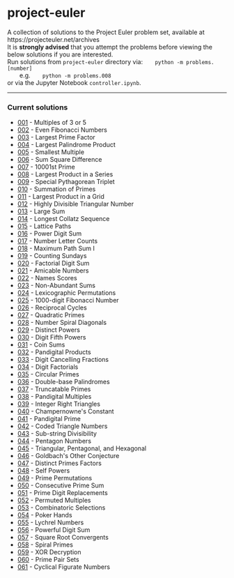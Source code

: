 # project-euler
<p>A collection of solutions to the Project Euler problem set, available at https://projecteuler.net/archives <br/>
  It is <b>strongly advised</b> that you attempt the problems before viewing the below solutions if you are interested.<br/>
Run solutions from <code>project-euler</code> directory via:  <code>python -m problems.[number]</code><br/>
  e.g.  <code>python -m problems.008</code><br/>
or via the Jupyter Notebook <code>controller.ipynb</code>. </p>

___
### Current solutions
* [001](problems/001/main.py) - Multiples of 3 or 5
* [002](problems/002/main.py) - Even Fibonacci Numbers
* [003](problems/003/main.py) - Largest Prime Factor
* [004](problems/004/main.py) - Largest Palindrome Product
* [005](problems/005/main.py) - Smallest Multiple
* [006](problems/006/main.py) - Sum Square Difference
* [007](problems/007/main.py) - 10001st Prime
* [008](problems/008/main.py) - Largest Product in a Series
* [009](problems/009/main.py) - Special Pythagorean Triplet
* [010](problems/010/main.py) - Summation of Primes
* [011](problems/011/main.py) - Largest Product in a Grid
* [012](problems/012/main.py) - Highly Divisible Triangular Number
* [013](problems/013/main.py) - Large Sum
* [014](problems/014/main.py) - Longest Collatz Sequence
* [015](problems/015/main.py) - Lattice Paths
* [016](problems/016/main.py) - Power Digit Sum
* [017](problems/017/main.py) - Number Letter Counts
* [018](problems/018/main.py) - Maximum Path Sum I
* [019](problems/019/main.py) - Counting Sundays
* [020](problems/020/main.py) - Factorial Digit Sum
* [021](problems/021/main.py) - Amicable Numbers
* [022](problems/022/main.py) - Names Scores
* [023](problems/023/main.py) - Non-Abundant Sums
* [024](problems/024/main.py) - Lexicographic Permutations
* [025](problems/025/main.py) - 1000-digit Fibonacci Number
* [026](problems/026/main.py) - Reciprocal Cycles
* [027](problems/027/main.py) - Quadratic Primes
* [028](problems/028/main.py) - Number Spiral Diagonals
* [029](problems/029/main.py) - Distinct Powers
* [030](problems/030/main.py) - Digit Fifth Powers
* [031](problems/031/main.py) - Coin Sums
* [032](problems/032/main.py) - Pandigital Products
* [033](problems/033/main.py) - Digit Cancelling Fractions
* [034](problems/034/main.py) - Digit Factorials
* [035](problems/035/main.py) - Circular Primes
* [036](problems/036/main.py) - Double-base Palindromes
* [037](problems/037/main.py) - Truncatable Primes
* [038](problems/038/main.py) - Pandigital Multiples
* [039](problems/039/main.py) - Integer Right Triangles
* [040](problems/040/main.py) - Champernowne's Constant
* [041](problems/041/main.py) - Pandigital Prime
* [042](problems/042/main.py) - Coded Triangle Numbers
* [043](problems/043/main.py) - Sub-string Divisibility
* [044](problems/044/main.py) - Pentagon Numbers
* [045](problems/045/main.py) - Triangular, Pentagonal, and Hexagonal
* [046](problems/046/main.py) - Goldbach's Other Conjecture
* [047](problems/047/main.py) - Distinct Primes Factors
* [048](problems/048/main.py) - Self Powers
* [049](problems/049/main.py) - Prime Permutations
* [050](problems/050/main.py) - Consecutive Prime Sum
* [051](problems/051/main.py) - Prime Digit Replacements
* [052](problems/052/main.py) - Permuted Multiples
* [053](problems/053/main.py) - Combinatoric Selections
* [054](problems/054/main.py) - Poker Hands
* [055](problems/055/main.py) - Lychrel Numbers
* [056](problems/056/main.py) - Powerful Digit Sum
* [057](problems/057/main.py) - Square Root Convergents
* [058](problems/058/main.py) - Spiral Primes
* [059](problems/059/main.py) - XOR Decryption
* [060](problems/060/main.py) - Prime Pair Sets
* [061](problems/061/main.py) - Cyclical Figurate Numbers
